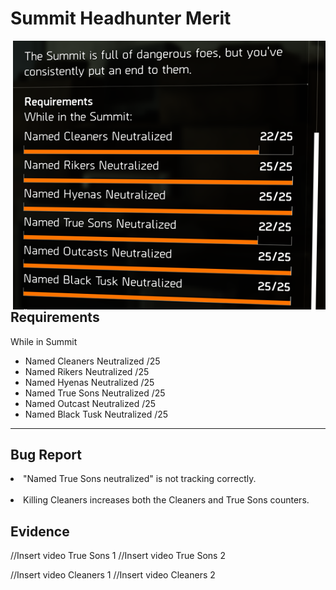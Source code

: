 <h1>Summit Headhunter Merit</h1><img align="right" src="Media/Summit-Headhunter-Merit-Commendation-Desc.png" alt="Image of the Requirements of the Summit Headhunter Merit" width="500">

<h2>Requirements</h2>

While in Summit
- Named Cleaners Neutralized /25
- Named Rikers Neutralized /25
- Named Hyenas Neutralized /25
- Named True Sons Neutralized /25
- Named Outcast Neutralized /25
- Named Black Tusk Neutralized /25

---

<h2>Bug Report</h2>

<li>"Named True Sons neutralized" is not tracking correctly.</li></br >
<li>Killing Cleaners increases both the Cleaners and True Sons counters.</li>

<h2>Evidence</h2>

//Insert video True Sons 1
//Insert video True Sons 2

//Insert video Cleaners 1
//Insert video Cleaners 2
